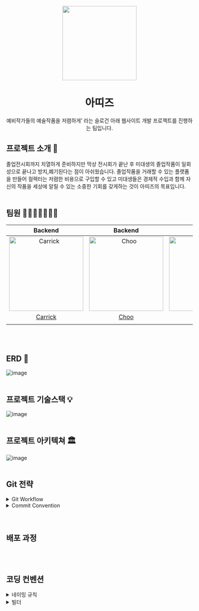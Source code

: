 <p align="middle" >
  <img width="200px;" src="https://user-images.githubusercontent.com/62178788/216916936-4ff2970f-6d8c-45e4-a306-1b6be76f2f70.svg"/>
</p>
<h1 align="middle">아띠즈</h1>
<p align="middle">예비작가들의 예술작품을 저렴하게’ 라는 슬로건 아래 웹사이트 개발 프로젝트를 진행하는 팀입니다.</p>

## 프로젝트 소개 📝

졸업전시회까지 치열하게 준비하지만 막상 전시회가 끝난 후 미대생의 졸업작품이 일회성으로 끝나고 방치,폐기된다는 점이 아쉬웠습니다. 졸업작품을 거래할 수 있는 플랫폼을 만들어 컬렉터는 저렴한 비용으로 구입할 수 있고 미대생들은 경제적 수입과 함께 자신의 작품을 세상에 알릴 수 있는 소중한 기회를 갖게하는 것이 아띠즈의 목표입니다.
<br>
<br />

## 팀원 👨‍👨‍👧‍👧👩‍👦‍👦

|                Backend                 |                Backend                 |              Backend               |     |
| :------------------------------------: | :------------------------------------: | :--------------------------------: | --- |
| <img src="https://avatars.githubusercontent.com/u/71515740?v=4" width=200px alt="Carrick"> |  <img src="https://avatars.githubusercontent.com/u/83302344?v=4" width=200px alt="Choo">   | <img src="https://user-images.githubusercontent.com/62178788/217484706-f58f77bd-4554-4852-9d8e-506f465ea41d.jpeg" width=200px alt="Poo"> |
|  [Carrick](https://github.com/Gyubam)  | [Choo](https://github.com/ChooSeoyeon) | [Poo](https://github.com/JunYoung) |
|                                       |
<br>
<br />

## ERD 🔨
![image](https://user-images.githubusercontent.com/83302344/217729214-bb115b0a-78ec-4950-880f-fc4d13ebb96a.png)
<br>
<br />

## 프로젝트 기술스택 💡
![image](https://user-images.githubusercontent.com/83302344/217729743-6add222b-e4c7-4936-aadd-79d5feb959c0.png)
<br>
<br />

## 프로젝트 아키텍쳐 🏛
![image](https://user-images.githubusercontent.com/83302344/217729455-38630323-d050-478e-8a85-1e1b507c932e.png)
<br>
<br />

## Git 전략
<details>
<summary>Git Workflow</summary>

### main → develop → feature/이슈번호-기능, fix/이슈번호-기능, refactor/이슈번호-기능

1. local - feature/이슈번호-기능 에서 각자 작업
2. 작업 완료 후 remote - develop 에 PR
3. 코드 리뷰 후 Approve 받고 Merge
4. remote - develop 에 Merge 될 때 마다 모든 팀원 remote - develop pull 받아 최신 상태 유지
</details>

<details>
<summary>Commit Convention</summary>

| 태그 이름  | 설명                                                                 |
| ---------- | ------------------------------------------------------------------- |
| feat     | 새로운 기능에 대한 커밋                                              |
| fix      | 버그 수정에 대한 커밋                                                |
| hotfix   | issue나 QA에서 급한 버그 수정                                        |
| build    | 빌드 관련 파일 수정에 대한 커밋                                       |
| chore    | 그 외 자잘한 수정에 대한 커밋                                         |
| style   | 코드 스타일 혹은 포맷 등에 관한 커밋                                   |
| docs     | 문서 수정에 대한 커밋                                                |
| test     | 테스트 코드 수정에 대한 커밋                                         |
| refactor | 코드 리팩토링에 대한 커밋                                            |
</details> 
<br>
<br />

## 배포 과정
<br>
<br />

## 코딩 컨벤션

<details>

<summary>네이밍 규칙</summary>

1. 변수나 함수, 클래스명은 `camelCase`를 사용한다.
2. 함수의 경우 동사+명사 사용한다.

- ex) `getInfo()`

3. DB에 저장되는 컬럼명은 `snakeCase`를 사용한다.

- ex) `member_id`

4. Url 명은 `kebabCase`를 사용하며, 명사와 소문자로 구성한다.
5. 구분자로 하이픈(-)을 사용하며, 되도록이면 구분자 없이 구성한다.

- ex) `www.example.com/user`

</details>

<details>

<summary>빌더</summary>

1. 가독성 향상을 위해 생성자 대신 빌더를 필수적으로 사용한다.

</details>
